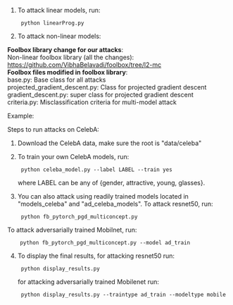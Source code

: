 1. To attack linear models, run: 

        python linearProg.py

2. To attack non-linear models:

**Foolbox library change for our attacks**:\
    Non-linear foolbox library (all the changes): https://github.com/VibhaBelavadi/foolbox/tree/l2-mc \
    **Foolbox files modified in foolbox library**:\
        base.py: Base class for all attacks\
        projected_gradient_descent.py: Class for projected gradient descent\
        gradient_descent.py: super class for projected gradient descent\
        criteria.py: Misclassification criteria for multi-model attack

Example:

Steps to run attacks on CelebA:

1. Download the CelebA data, make sure the root is "data/celeba"

2. To train your own CelebA models, run: 

        python celeba_model.py --label LABEL --train yes 

   where LABEL can be any of {gender, attractive, young, glasses}.

3. You can also attack using readily trained models located in "models_celeba" and "ad_celeba_models". To attack resnet50, run:  

        python fb_pytorch_pgd_multiconcept.py 

 To attack adversarially trained Mobilnet, run: 

        python fb_pytorch_pgd_multiconcept.py --model ad_train 

   

4. To display the final results, for attacking resnet50 run:

        python display_results.py 

   for attacking adversarially trained Mobilenet run:  

        python display_results.py --traintype ad_train --modeltype mobile

